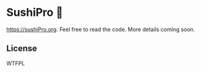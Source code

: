 # SushiPro 🍣

https://sushiPro.org. Feel free to read the code. More details coming soon.

## License

WTFPL
